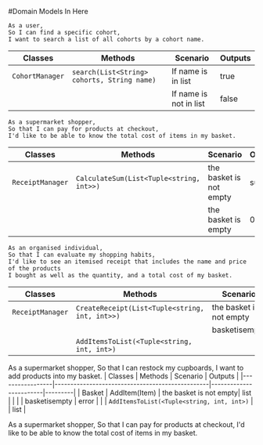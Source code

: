 #Domain Models In Here

```
As a user,
So I can find a specific cohort,
I want to search a list of all cohorts by a cohort name.
```

| Classes         | Methods                                     | Scenario               | Outputs |
|-----------------|---------------------------------------------|------------------------|---------|
| `CohortManager` | `search(List<String> cohorts, String name)` | If name is in list     | true    |
|                 |                                             | If name is not in list | false   |




```
As a supermarket shopper,
So that I can pay for products at checkout,
I'd like to be able to know the total cost of items in my basket.
```

| Classes         | Methods											| Scenario               | Outputs |
|-----------------|-------------------------------------------------|------------------------|---------|
| `ReceiptManager`| `CalculateSum(List<Tuple<string, int>>)`		| the basket is not empty| sum	   |
|                 |													| the basket is empty	 | 0	   |




```
As an organised individual,
So that I can evaluate my shopping habits,
I'd like to see an itemised receipt that includes the name and price of the products
I bought as well as the quantity, and a total cost of my basket.
```

| Classes         | Methods											| Scenario               | Outputs |
|-----------------|-------------------------------------------------|------------------------|---------|
| `ReceiptManager`| `CreateReceipt(List<Tuple<string, int, int>>)`  | the basket is not empty| list    |
|				  |													| basketisempty			 | error   |
|				  | `AddItemsToList(<Tuple<string, int, int>)`		|						 | list    |



As a supermarket shopper,
So that I can restock my cupboards,
I want to add products into my basket.
| Classes         | Methods											| Scenario               | Outputs |
|-----------------|-------------------------------------------------|------------------------|---------|
| Basket		  | AddItem(Item) | the basket is not empty| list    |
|				  |													| basketisempty			 | error   |
|				  | `AddItemsToList(<Tuple<string, int, int>)`		|						 | list    |


As a supermarket shopper,
So that I can pay for products at checkout,
I'd like to be able to know the total cost of items in my basket.